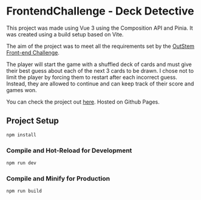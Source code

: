 # FrontendChallenge - Deck Detective

This project was made using Vue 3 using the Composition API and Pinia.
It was created using a build setup based on Vite.

The aim of the project was to meet all the requirements set by the [OutStem Front-end Challenge](https://github.com/AES-Outreach/Fall-2023-Coop-Interviews).

The player will start the game with a shuffled deck of cards and must give their best guess about each of the next 3 cards to be drawn. I chose not to limit the player by forcing them to restart after each incorrect guess. Instead, they are allowed to continue and can keep track of their score and games won.

You can check the project out [here](https://khaledelbasiouni.github.io/Deck-Detective/). Hosted on Github Pages.

## Project Setup

```sh
npm install
```

### Compile and Hot-Reload for Development

```sh
npm run dev
```

### Compile and Minify for Production

```sh
npm run build
```
